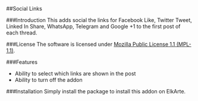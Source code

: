 ##Social Links

###Introduction
This adds social the links for Facebook Like, Twitter Tweet, Linked In Share, WhatsApp, Telegram and Google +1 to the first post of each thread.

###License
The software is licensed under [Mozilla Public License 1.1 (MPL-1.1)](http://opensource.org/licenses/MPL-1.1).

###Features
* Ability to select which links are shown in the post
* Ability to turn off the addon

###Installation
Simply install the package to install this addon on ElkArte.